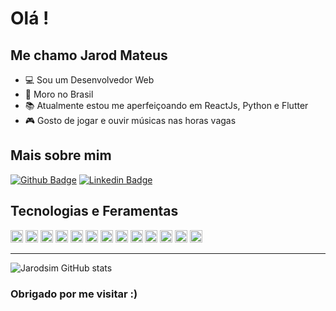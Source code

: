 # Olá !
## Me chamo Jarod Mateus

 - :computer: Sou um Desenvolvedor Web
- :house_with_garden: Moro no Brasil
- :books: Atualmente estou me aperfeiçoando em  ReactJs, Python e Flutter
- :video_game: Gosto de jogar e ouvir músicas nas horas vagas


## Mais sobre mim
[![Github Badge](https://img.shields.io/badge/-Github-000?style=flat-square&logo=Github&logoColor=white&link=https://github.com/jarodsim)](https://github.com/jarodsim)
[![Linkedin Badge](https://img.shields.io/badge/-LinkedIn-blue?style=flat-square&logo=Linkedin&logoColor=white&link=https://www.linkedin.com/in/jarodcavalcante/)](https://www.linkedin.com/in/jarodcavalcante/)

## Tecnologias e Feramentas
<code><img height= "20" src= "https://img.shields.io/badge/HTML5-E34F26?style=for-the-badge&logo=html5&logoColor=white"></code>
<code><img height= "20" src= "https://img.shields.io/badge/CSS3-1572B6?style=for-the-badge&logo=css3&logoColor=white"></code>
<code><img height= "20" src= "https://img.shields.io/badge/JavaScript-F7DF1E?style=for-the-badge&logo=javascript&logoColor=black"></code>
<code><img height= "20" src= "https://img.shields.io/badge/Node.js-339933?style=for-the-badge&logo=nodedotjs&logoColor=white"></code>
<code><img height= "20" src= "https://img.shields.io/badge/React-20232A?style=for-the-badge&logo=react&logoColor=61DAFB"></code>
<code><img height= "20" src= "https://img.shields.io/badge/Flutter-02569B?style=for-the-badge&logo=flutter&logoColor=white"></code>
<code><img height= "20" src= "https://img.shields.io/badge/MongoDB-white?style=for-the-badge&logo=mongodb&logoColor=4EA94"></code>
<code><img height= "20" src= "https://img.shields.io/badge/Docker-2CA5E0?style=for-the-badge&logo=docker&logoColor=white"></code>
<code><img height= "20" src= "https://img.shields.io/badge/Express.js-000000?style=for-the-badge&logo=express&logoColor=white"></code>
<code><img height= "20" src= "https://img.shields.io/badge/Heroku-430098?style=for-the-badge&logo=heroku&logoColor=white"></code>
<code><img height= "20" src= "https://img.shields.io/badge/firebase-ffca28?style=for-the-badge&logo=firebase&logoColor=black"></code>
<code><img height= "20" src= "https://img.shields.io/badge/next.js-000000?style=for-the-badge&logo=nextdotjs&logoColor=white"></code>
<code><img height= "20" src= "https://img.shields.io/badge/Next-black?style=for-the-badge&logo=next.js&logoColor=white"></code>

----------------
![Jarodsim GitHub stats](https://github-readme-stats.vercel.app/api?username=jarodsim&show_icons=true&theme=radical)

### Obrigado por me visitar :)
